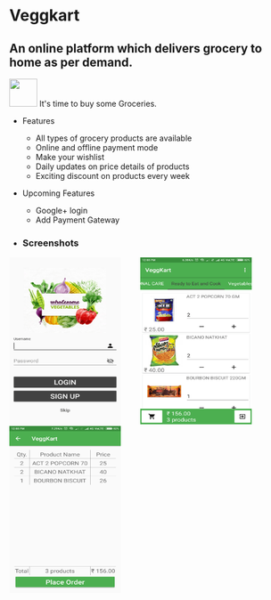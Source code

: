 # Veggkart
## An online platform which delivers grocery to home as per demand.
<img src="http://www.free-icons-download.net/images/shopping-cart-logo-icon-74183.png" width="50" height="50"/> It's time to buy some Groceries.

+ Features
  - All types of grocery products are available
  - Online and offline payment mode
  - Make your wishlist
  - Daily updates on price details of products
  - Exciting discount on products every week
  
+ Upcoming Features
  - Google+ login 
  - Add Payment Gateway
 
 
+ ### Screenshots
<img src="https://raw.githubusercontent.com/Dex1019/Veggkart/master/screenshot/1.png" width="200" height="300"/>&nbsp;&nbsp; &nbsp;&nbsp; &nbsp;&nbsp; <img src="https://raw.githubusercontent.com/Dex1019/Veggkart/master/screenshot/2.png" width="200" height="300"/>&nbsp;&nbsp; &nbsp;&nbsp; &nbsp;&nbsp;
<img src="https://raw.githubusercontent.com/Dex1019/Veggkart/master/screenshot/3.png" width="200" height="300"/>


